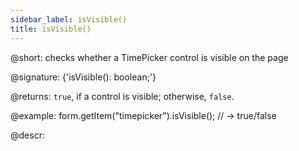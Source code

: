 ```yaml
---
sidebar_label: isVisible()
title: isVisible()
---          
```


@short: checks whether a TimePicker control is visible on the page

@signature: {'isVisible(): boolean;'}

@returns:
`true`, if a control is visible; otherwise, `false`.

@example:
form.getItem("timepicker").isVisible(); 
// -> true/false

@descr:
